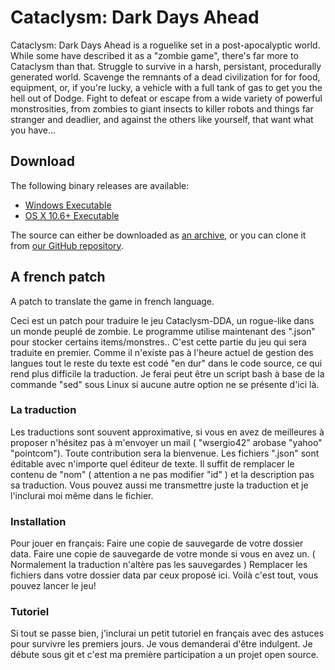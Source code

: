 # Cataclysm: Dark Days Ahead

Cataclysm: Dark Days Ahead is a roguelike set in a post-apocalyptic world. While some have described it as a "zombie game", there's far more to Cataclysm than that. Struggle to survive in a harsh, persistant, procedurally generated world. Scavenge the remnants of a dead civilization for for food, equipment, or, if you're lucky, a vehicle with a full tank of gas to get you the hell out of Dodge. Fight to defeat or escape from a wide variety of powerful monstrosities, from zombies to giant insects to killer robots and things far stranger and deadlier, and against the others like yourself, that want what you have...


## Download

The following binary releases are available:

 * [Windows Executable](http://www.cataclysmdda.com/Downloads/CataDDA0.4.zip)
 * [OS X 10.6+ Executable](http://www.cataclysm.glyphgryph.com/Downloads/CataDDA0.4.tar.gz)

The source can either be downloaded as [an archive](https://github.com/TheDarklingWolf/Cataclysm-DDA/archive/master.zip), or you can clone it from [our GitHub repository](https://github.com/TheDarklingWolf/Cataclysm-DDA/).


## A french patch

A patch to translate the game in french language.

Ceci est un patch pour traduire le jeu Cataclysm-DDA, un rogue-like dans un monde peuplé de zombie. Le programme utilise maintenant des ".json" pour stocker certains items/monstres.. C'est cette partie du jeu qui sera traduite en premier. Comme il n'existe pas à l'heure actuel de gestion des langues tout le reste du texte est codé "en dur" dans le code source, ce qui rend plus difficile la traduction. Je ferai peut être un script bash à base de la commande "sed" sous Linux si aucune autre option ne se présente d'ici là.

### La traduction

Les traductions sont souvent approximative, si vous en avez de meilleures à proposer n'hésitez pas à m'envoyer un mail ( "wsergio42" arobase "yahoo" "pointcom"). Toute contribution sera la bienvenue. Les fichiers ".json" sont éditable avec n'importe quel éditeur de texte. Il suffit de remplacer le contenu de "nom" ( attention a ne pas modifier "id" ) et la description pas sa traduction. Vous pouvez aussi me transmettre juste la traduction et je l'inclurai moi même dans le fichier.

### Installation

Pour jouer en français:
Faire une copie de sauvegarde de votre dossier data.
Faire une copie de sauvegarde de votre monde si vous en avez un. ( Normalement la traduction n'altère pas les sauvegardes )
Remplacer les fichiers dans votre dossier data par ceux proposé ici. 
Voilà c'est tout, vous pouvez lancer le jeu!


### Tutoriel

Si tout se passe bien, j'inclurai un petit tutoriel en français avec des astuces pour survivre les premiers jours.
Je vous demanderai d'être indulgent. Je débute sous git et c'est ma première participation a un projet open source.
